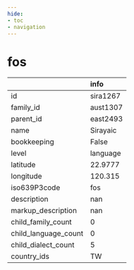 ```yaml
---
hide:
- toc
- navigation
---
```

# fos
|                      | info     |
|:---------------------|:---------|
| id                   | sira1267 |
| family_id            | aust1307 |
| parent_id            | east2493 |
| name                 | Sirayaic |
| bookkeeping          | False    |
| level                | language |
| latitude             | 22.9777  |
| longitude            | 120.315  |
| iso639P3code         | fos      |
| description          | nan      |
| markup_description   | nan      |
| child_family_count   | 0        |
| child_language_count | 0        |
| child_dialect_count  | 5        |
| country_ids          | TW       |